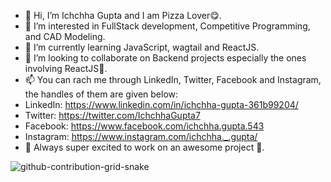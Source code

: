 - 👋 Hi, I’m Ichchha Gupta and I am Pizza Lover😋.
- 👀 I’m interested in FullStack development, Competitive Programming, and CAD Modeling.
- 🌱 I’m currently learning JavaScript, wagtail and ReactJS.
- 💞️ I’m looking to collaborate on Backend projects especially the ones involving ReactJS🤩.
- 📫 You can rach me through LinkedIn, Twitter, Facebook and Instagram, the handles of them are given below:
- LinkedIn: https://www.linkedin.com/in/ichchha-gupta-361b99204/
- Twitter: https://twitter.com/IchchhaGupta7
- Facebook: https://www.facebook.com/ichchha.gupta.543
- Instagram: https://www.instagram.com/ichchha._.gupta/
- 🤩 Always super excited to work on an awesome project 🤩.

![github-contribution-grid-snake](https://user-images.githubusercontent.com/91874598/145969763-add7e0d0-9d6b-4749-9844-e284e604f467.gif)

<!---
coded15/coded15 is a ✨ special ✨ repository because its `README.md` (this file) appears on your GitHub profile.
You can click the Preview link to take a look at your changes.
--->
